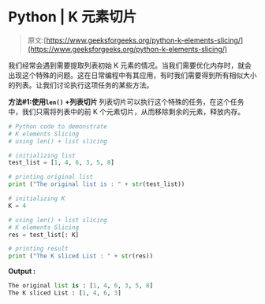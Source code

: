 # Python | K 元素切片

> 原文:[https://www.geeksforgeeks.org/python-k-elements-slicing/](https://www.geeksforgeeks.org/python-k-elements-slicing/)

我们经常会遇到需要提取列表初始 K 元素的情况。当我们需要优化内存时，就会出现这个特殊的问题。这在日常编程中有其应用，有时我们需要得到所有相似大小的列表。让我们讨论执行这项任务的某些方法。

**方法#1:使用`len()` +列表切片**
列表切片可以执行这个特殊的任务，在这个任务中，我们只需将列表中的前 K 个元素切片，从而移除剩余的元素，释放内存。

```py
# Python code to demonstrate 
# K elements Slicing
# using len() + list slicing

# initializing list 
test_list = [1, 4, 6, 3, 5, 8]

# printing original list
print ("The original list is : " + str(test_list))

# initializing K 
K = 4

# using len() + list slicing
# K elements Slicing
res = test_list[: K]

# printing result 
print ("The K sliced List : " + str(res))
```

**Output :**

```py
The original list is : [1, 4, 6, 3, 5, 8]
The K sliced List : [1, 4, 6, 3]

```